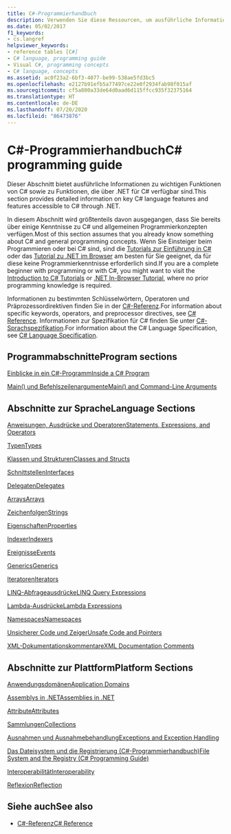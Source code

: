 ```yaml
---
title: C#-Programmierhandbuch
description: Verwenden Sie diese Ressourcen, um ausführliche Informationen zu wichtigen Funktionen von C# sowie zu Funktionen zu erhalten, die über .NET für C# verfügbar sind.
ms.date: 05/02/2017
f1_keywords:
- cs.langref
helpviewer_keywords:
- reference tables [C#]
- C# language, programming guide
- Visual C#, programming concepts
- C# language, concepts
ms.assetid: ac0f23a2-6bf3-4077-be99-538ae5fd3bc5
ms.openlocfilehash: e2127b91efb5a77497ce22e0f2934fab98f015af
ms.sourcegitcommit: cf5a800a33de64d0aad6d115ffcc935f32375164
ms.translationtype: HT
ms.contentlocale: de-DE
ms.lasthandoff: 07/20/2020
ms.locfileid: "86473876"
---
```

# <a name="c-programming-guide"></a><span data-ttu-id="a2fbc-103">C#-Programmierhandbuch</span><span class="sxs-lookup"><span data-stu-id="a2fbc-103">C# programming guide</span></span>

<span data-ttu-id="a2fbc-104">Dieser Abschnitt bietet ausführliche Informationen zu wichtigen Funktionen von C# sowie zu Funktionen, die über .NET für C# verfügbar sind.</span><span class="sxs-lookup"><span data-stu-id="a2fbc-104">This section provides detailed information on key C# language features and features accessible to C# through .NET.</span></span>  
  
 <span data-ttu-id="a2fbc-105">In diesem Abschnitt wird größtenteils davon ausgegangen, dass Sie bereits über einige Kenntnisse zu C# und allgemeinen Programmierkonzepten verfügen.</span><span class="sxs-lookup"><span data-stu-id="a2fbc-105">Most of this section assumes that you already know something about C# and general programming concepts.</span></span> <span data-ttu-id="a2fbc-106">Wenn Sie Einsteiger beim Programmieren oder bei C# sind, sind die [Tutorials zur Einführung in C#](../tutorials/intro-to-csharp/index.md) oder das [Tutorial zu .NET im Browser](https://dotnet.microsoft.com/learn/dotnet/in-browser-tutorial/1) am besten für Sie geeignet, da für diese keine Programmierkenntnisse erforderlich sind.</span><span class="sxs-lookup"><span data-stu-id="a2fbc-106">If you are a complete beginner with programming or with C#, you might want to visit the [Introduction to C# Tutorials](../tutorials/intro-to-csharp/index.md) or [.NET In-Browser Tutorial](https://dotnet.microsoft.com/learn/dotnet/in-browser-tutorial/1), where no prior programming knowledge is required.</span></span>  
  
 <span data-ttu-id="a2fbc-107">Informationen zu bestimmten Schlüsselwörtern, Operatoren und Präprozessordirektiven finden Sie in der [C#-Referenz](../language-reference/index.md).</span><span class="sxs-lookup"><span data-stu-id="a2fbc-107">For information about specific keywords, operators, and preprocessor directives, see [C# Reference](../language-reference/index.md).</span></span> <span data-ttu-id="a2fbc-108">Informationen zur Spezifikation für C# finden Sie unter [C#-Sprachspezifikation](/dotnet/csharp/language-reference/language-specification/introduction).</span><span class="sxs-lookup"><span data-stu-id="a2fbc-108">For information about the C# Language Specification, see [C# Language Specification](/dotnet/csharp/language-reference/language-specification/introduction).</span></span>  
  
## <a name="program-sections"></a><span data-ttu-id="a2fbc-109">Programmabschnitte</span><span class="sxs-lookup"><span data-stu-id="a2fbc-109">Program sections</span></span>

[<span data-ttu-id="a2fbc-110">Einblicke in ein C#-Programm</span><span class="sxs-lookup"><span data-stu-id="a2fbc-110">Inside a C# Program</span></span>](./inside-a-program/index.md)  
  
[<span data-ttu-id="a2fbc-111">Main() und Befehlszeilenargumente</span><span class="sxs-lookup"><span data-stu-id="a2fbc-111">Main() and Command-Line Arguments</span></span>](./main-and-command-args/index.md)  

## <a name="language-sections"></a><span data-ttu-id="a2fbc-112">Abschnitte zur Sprache</span><span class="sxs-lookup"><span data-stu-id="a2fbc-112">Language Sections</span></span>

[<span data-ttu-id="a2fbc-113">Anweisungen, Ausdrücke und Operatoren</span><span class="sxs-lookup"><span data-stu-id="a2fbc-113">Statements, Expressions, and Operators</span></span>](./statements-expressions-operators/index.md)  

 [<span data-ttu-id="a2fbc-114">Typen</span><span class="sxs-lookup"><span data-stu-id="a2fbc-114">Types</span></span>](./types/index.md)  

 [<span data-ttu-id="a2fbc-115">Klassen und Strukturen</span><span class="sxs-lookup"><span data-stu-id="a2fbc-115">Classes and Structs</span></span>](./classes-and-structs/index.md)  
  
 [<span data-ttu-id="a2fbc-116">Schnittstellen</span><span class="sxs-lookup"><span data-stu-id="a2fbc-116">Interfaces</span></span>](./interfaces/index.md)  

 [<span data-ttu-id="a2fbc-117">Delegaten</span><span class="sxs-lookup"><span data-stu-id="a2fbc-117">Delegates</span></span>](./delegates/index.md)  

 [<span data-ttu-id="a2fbc-118">Arrays</span><span class="sxs-lookup"><span data-stu-id="a2fbc-118">Arrays</span></span>](./arrays/index.md)  
  
 [<span data-ttu-id="a2fbc-119">Zeichenfolgen</span><span class="sxs-lookup"><span data-stu-id="a2fbc-119">Strings</span></span>](./strings/index.md)  
  
 [<span data-ttu-id="a2fbc-120">Eigenschaften</span><span class="sxs-lookup"><span data-stu-id="a2fbc-120">Properties</span></span>](./classes-and-structs/properties.md)  
  
 [<span data-ttu-id="a2fbc-121">Indexer</span><span class="sxs-lookup"><span data-stu-id="a2fbc-121">Indexers</span></span>](./indexers/index.md)  
  
 [<span data-ttu-id="a2fbc-122">Ereignisse</span><span class="sxs-lookup"><span data-stu-id="a2fbc-122">Events</span></span>](./events/index.md)  
  
 [<span data-ttu-id="a2fbc-123">Generics</span><span class="sxs-lookup"><span data-stu-id="a2fbc-123">Generics</span></span>](./generics/index.md)  
  
 [<span data-ttu-id="a2fbc-124">Iteratoren</span><span class="sxs-lookup"><span data-stu-id="a2fbc-124">Iterators</span></span>](./concepts/iterators.md)
  
 [<span data-ttu-id="a2fbc-125">LINQ-Abfrageausdrücke</span><span class="sxs-lookup"><span data-stu-id="a2fbc-125">LINQ Query Expressions</span></span>](../linq/index.md)  
  
 [<span data-ttu-id="a2fbc-126">Lambda-Ausdrücke</span><span class="sxs-lookup"><span data-stu-id="a2fbc-126">Lambda Expressions</span></span>](./statements-expressions-operators/lambda-expressions.md)  
  
 [<span data-ttu-id="a2fbc-127">Namespaces</span><span class="sxs-lookup"><span data-stu-id="a2fbc-127">Namespaces</span></span>](./namespaces/index.md)  
  
 [<span data-ttu-id="a2fbc-128">Unsicherer Code und Zeiger</span><span class="sxs-lookup"><span data-stu-id="a2fbc-128">Unsafe Code and Pointers</span></span>](./unsafe-code-pointers/index.md)  
  
 [<span data-ttu-id="a2fbc-129">XML-Dokumentationskommentare</span><span class="sxs-lookup"><span data-stu-id="a2fbc-129">XML Documentation Comments</span></span>](./xmldoc/index.md)  
  
## <a name="platform-sections"></a><span data-ttu-id="a2fbc-130">Abschnitte zur Plattform</span><span class="sxs-lookup"><span data-stu-id="a2fbc-130">Platform Sections</span></span>

 [<span data-ttu-id="a2fbc-131">Anwendungsdomänen</span><span class="sxs-lookup"><span data-stu-id="a2fbc-131">Application Domains</span></span>](../../framework/app-domains/application-domains.md)  
  
 [<span data-ttu-id="a2fbc-132">Assemblys in .NET</span><span class="sxs-lookup"><span data-stu-id="a2fbc-132">Assemblies in .NET</span></span>](../../standard/assembly/index.md)  
  
 [<span data-ttu-id="a2fbc-133">Attribute</span><span class="sxs-lookup"><span data-stu-id="a2fbc-133">Attributes</span></span>](./concepts/attributes/index.md)  
  
 [<span data-ttu-id="a2fbc-134">Sammlungen</span><span class="sxs-lookup"><span data-stu-id="a2fbc-134">Collections</span></span>](./concepts/collections.md)  
  
 [<span data-ttu-id="a2fbc-135">Ausnahmen und Ausnahmebehandlung</span><span class="sxs-lookup"><span data-stu-id="a2fbc-135">Exceptions and Exception Handling</span></span>](./exceptions/index.md)  
  
 [<span data-ttu-id="a2fbc-136">Das Dateisystem und die Registrierung (C#-Programmierhandbuch)</span><span class="sxs-lookup"><span data-stu-id="a2fbc-136">File System and the Registry (C# Programming Guide)</span></span>](./file-system/index.md)  
  
 [<span data-ttu-id="a2fbc-137">Interoperabilität</span><span class="sxs-lookup"><span data-stu-id="a2fbc-137">Interoperability</span></span>](./interop/index.md)  
  
 [<span data-ttu-id="a2fbc-138">Reflexion</span><span class="sxs-lookup"><span data-stu-id="a2fbc-138">Reflection</span></span>](./concepts/reflection.md)  
  
## <a name="see-also"></a><span data-ttu-id="a2fbc-139">Siehe auch</span><span class="sxs-lookup"><span data-stu-id="a2fbc-139">See also</span></span>

- [<span data-ttu-id="a2fbc-140">C#-Referenz</span><span class="sxs-lookup"><span data-stu-id="a2fbc-140">C# Reference</span></span>](../language-reference/index.md)
